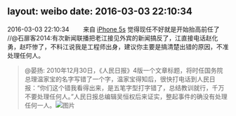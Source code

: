 layout: weibo
date: 2016-03-03 22:10:34
---
<meta name="referrer" content="no-referrer" />

2016-03-03 22:10:34  &nbsp;&nbsp;&nbsp;&nbsp;&nbsp;&nbsp; 来自 <a href="sinaweibo://customweibosource" rel="nofollow">iPhone 5s</a>
觉得现任不好就是开始抬高前任了 //@石扉客2014:有次新闻联播把老江接见外宾的新闻搞反了，江直接电话赵化勇，赵吓惨了，不料江说我是工程师出身，建议你主要是搞清楚出错的原因，不准处理任何人。
>  @晏扬: 2010年12月30日，《人民日报》4版一个文章标题，将时任国务院总理温家宝的名字写错了一个字，温家宝得知后，很快打电话到人民日报：“你们这个错我看得出来，是五笔字型打字错了，总结教训就行，千万不要处理任何人。”人民日报总编辑吴恒权后来证实，整起事件的确没有处理任何一人。 ​​​
>  ![图片](https://ww3.sinaimg.cn/large/59592978gw1f1jyaljp4zj20m80j3dgr.jpg)
